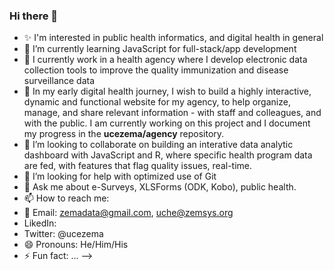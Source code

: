 ### Hi there 👋
- ✨ I'm interested in public health informatics, and digital health in general
- 🌱 I’m currently learning JavaScript for full-stack/app development
- 🔭 I currently work in a health agency where I develop electronic data collection tools to improve the quality immunization and disease surveillance data
- 🔭 In my early digital health journey, I wish to build a highly interactive, dynamic and functional website for my agency, to help organize, manage, and share relevant information - with staff and colleagues, and with the public. I am currently working on this project and I document my progress in the **ucezema/agency** repository.
- 👯 I’m looking to collaborate on building an interative data analytic dashboard with JavaScript and R, where specific health program data are fed, with features that flag quality issues, real-time.
- 🤔 I’m looking for help with optimized use of Git
- 💬 Ask me about e-Surveys, XLSForms (ODK, Kobo), public health.
- 📫 How to reach me: 
- 📩 Email: zemadata@gmail.com, uche@zemsys.org 
- LikedIn: 
- Twitter: @ucezema
- 😄 Pronouns: He/Him/His
- ⚡ Fun fact: ...
-->
